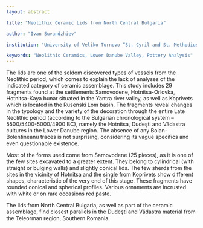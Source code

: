 ```yaml
---
layout: abstract

title: "Neolithic Ceramic Lids from North Central Bulgaria"

author: "Ivan Suvandzhiev"

institution: "University of Veliko Turnovo “St. Cyril and St. Methodius”"

keywords: "Neolithic Ceramics, Lower Danube Valley, Pottery Analysis"
---
```


The lids are one of the seldom discovered types of vessels from the
Neolithic period, which comes to explain the lack of analyses of the
indicated category of ceramic assemblage. This study includes 29
fragments found at the settlements Samovodene, Hotnitsa-Orlovka,
Hotnitsa-Kaya bunar situated in the Yantra river valley, as well as
Koprivets which is located in the Rusenski Lom basin. The fragments
reveal changes in the typology and the variety of the decoration
through the entire Late Neolithic period (according to the Bulgarian
chronological system – 5500/5400-5000/4900 BC), namely the Hotnitsa,
Dudeşti and Vădastra cultures in the Lower Danube region. The absence
of any Boian-Bolentineanu traces is not surprising, considering its
vague specifics and even questionable existence.

Most of the forms used come from Samovodene (25 pieces), as it is one
of the few sites excavated to a greater extent. They belong to
cylindrical (with straight or bulging walls) and slightly conical
lids. The few sherds from the sites in the vicinity of Hotnitsa and
the single from Koprivets show different shapes, characteristic of the
very end of this stage. These fragments have rounded conical and
spherical profiles. Various ornaments are incrusted with white or on
rare occasions red paste.

The lids from North Central Bulgaria, as well as part of the ceramic
assemblage, find closest parallels in the Dudeşti and Vădastra
material from the Teleorman region, Southern Romania.
